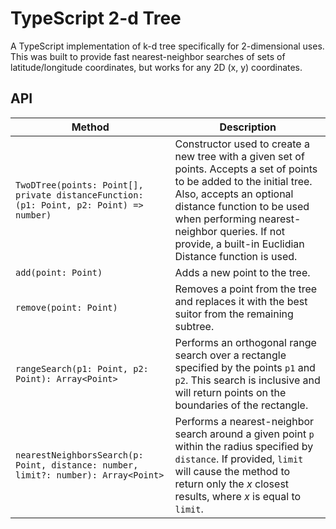 # TypeScript 2-d Tree

A TypeScript implementation of k-d tree specifically for 2-dimensional uses. This was built to provide fast nearest-neighbor searches of sets of latitude/longitude coordinates, but works for any 2D (x, y) coordinates.

## API

| Method                                                                                  | Description                                                                                                                                                                                                                                                                                 |
| --------------------------------------------------------------------------------------- | ------------------------------------------------------------------------------------------------------------------------------------------------------------------------------------------------------------------------------------------------------------------------------------------- |
| `TwoDTree(points: Point[], private distanceFunction: (p1: Point, p2: Point) => number)` | Constructor used to create a new tree with a given set of points. Accepts a set of points to be added to the initial tree. Also, accepts an optional distance function to be used when performing nearest-neighbor queries. If not provide, a built-in Euclidian Distance function is used. |
| `add(point: Point)`                                                                     | Adds a new point to the tree.                                                                                                                                                                                                                                                               |
| `remove(point: Point)`                                                                  | Removes a point from the tree and replaces it with the best suitor from the remaining subtree.                                                                                                                                                                                              |
| `rangeSearch(p1: Point, p2: Point): Array<Point>`                                       | Performs an orthogonal range search over a rectangle specified by the points `p1` and `p2`. This search is inclusive and will return points on the boundaries of the rectangle.                                                                                                             |
| `nearestNeighborsSearch(p: Point, distance: number, limit?: number): Array<Point>`      | Performs a nearest-neighbor search around a given point `p` within the radius specified by `distance`. If provided, `limit` will cause the method to return only the _x_ closest results, where _x_ is equal to `limit`.                                                                    |

